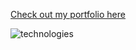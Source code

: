 [Check out my portfolio here](https://damiankjkujawski.github.io/)

![technologies](https://github.com/DamianKJKujawski/DamianKJKujawski.github.io/assets/160174331/6987a5c3-b9dc-4c61-a0a1-5580214d079a)
